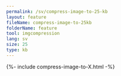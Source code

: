 ```yaml
---
permalink: /sv/compress-image-to-25-kb
layout: feature
fileName: compress-image-to-25kb
folderName: feature
tool: imgcompression
lang: sv
size: 25
type: kb
---
```


{%- include compress-image-to-X.html -%}
